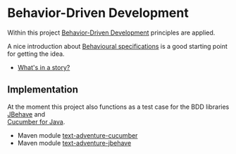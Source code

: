 # Behavior-Driven Development

Within this project [Behavior-Driven Development](http://en.wikipedia.org/wiki/Behavior-driven_development)
principles are applied.

A nice introduction about [Behavioural specifications](http://en.wikipedia.org/wiki/Behavior-driven_development#Behavioural_specifications)
is a good starting point for getting the idea.

- [What's in a story?](http://dannorth.net/whats-in-a-story/)


## Implementation

At the moment this project also functions as a test case for the BDD libraries 
[JBehave](http://jbehave.org/) and  
[Cucumber for Java](http://cukes.info/).

- Maven module [text-adventure-cucumber](https://github.com/verhagen/text-adventure)
- Maven module [text-adventure-jbehave](https://github.com/verhagen/text-adventure)

